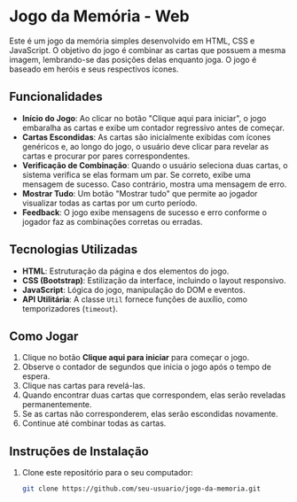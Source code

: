 # Jogo da Memória - Web

Este é um jogo da memória simples desenvolvido em HTML, CSS e JavaScript. O objetivo do jogo é combinar as cartas que possuem a mesma imagem, lembrando-se das posições delas enquanto joga. O jogo é baseado em heróis e seus respectivos ícones.

## Funcionalidades

- **Início do Jogo**: Ao clicar no botão "Clique aqui para iniciar", o jogo embaralha as cartas e exibe um contador regressivo antes de começar.
- **Cartas Escondidas**: As cartas são inicialmente exibidas com ícones genéricos e, ao longo do jogo, o usuário deve clicar para revelar as cartas e procurar por pares correspondentes.
- **Verificação de Combinação**: Quando o usuário seleciona duas cartas, o sistema verifica se elas formam um par. Se correto, exibe uma mensagem de sucesso. Caso contrário, mostra uma mensagem de erro.
- **Mostrar Tudo**: Um botão "Mostrar tudo" que permite ao jogador visualizar todas as cartas por um curto período.
- **Feedback**: O jogo exibe mensagens de sucesso e erro conforme o jogador faz as combinações corretas ou erradas.

## Tecnologias Utilizadas

- **HTML**: Estruturação da página e dos elementos do jogo.
- **CSS (Bootstrap)**: Estilização da interface, incluindo o layout responsivo.
- **JavaScript**: Lógica do jogo, manipulação do DOM e eventos.
- **API Utilitária**: A classe `Util` fornece funções de auxílio, como temporizadores (`timeout`).

## Como Jogar

1. Clique no botão **Clique aqui para iniciar** para começar o jogo.
2. Observe o contador de segundos que inicia o jogo após o tempo de espera.
3. Clique nas cartas para revelá-las.
4. Quando encontrar duas cartas que correspondem, elas serão reveladas permanentemente.
5. Se as cartas não corresponderem, elas serão escondidas novamente.
6. Continue até combinar todas as cartas.

## Instruções de Instalação

1. Clone este repositório para o seu computador:
   ```bash
   git clone https://github.com/seu-usuario/jogo-da-memoria.git

